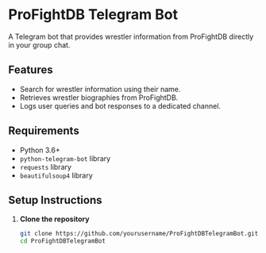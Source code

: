 # ProFightDB Telegram Bot

A Telegram bot that provides wrestler information from ProFightDB directly in your group chat.

## Features

- Search for wrestler information using their name.
- Retrieves wrestler biographies from ProFightDB.
- Logs user queries and bot responses to a dedicated channel.

## Requirements

- Python 3.6+
- `python-telegram-bot` library
- `requests` library
- `beautifulsoup4` library

## Setup Instructions

1. **Clone the repository**

   ```bash
   git clone https://github.com/yourusername/ProFightDBTelegramBot.git
   cd ProFightDBTelegramBot
